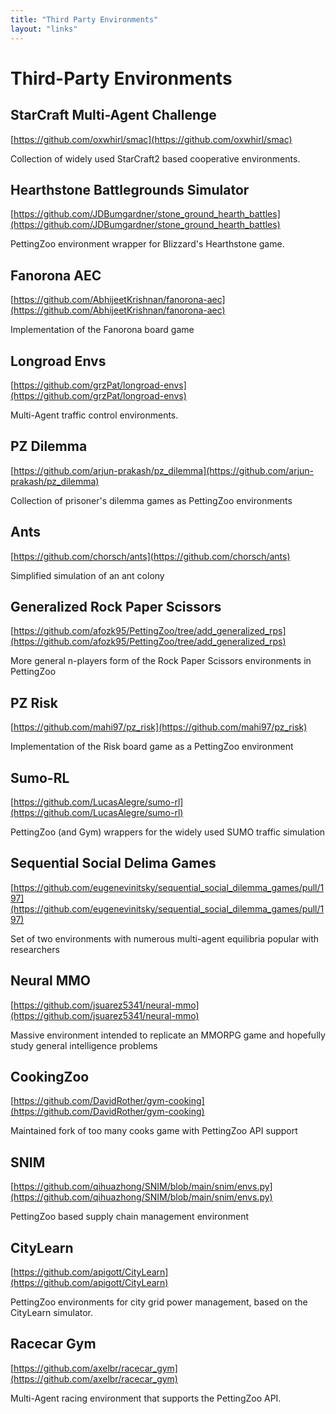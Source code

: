 ```yaml
---
title: "Third Party Environments"
layout: "links"
---
```


# Third-Party Environments

## StarCraft Multi-Agent Challenge
[https://github.com/oxwhirl/smac](https://github.com/oxwhirl/smac)

Collection of widely used StarCraft2 based cooperative environments.


## Hearthstone Battlegrounds Simulator 
[https://github.com/JDBumgardner/stone_ground_hearth_battles](https://github.com/JDBumgardner/stone_ground_hearth_battles)

PettingZoo environment wrapper for Blizzard's Hearthstone game.


## Fanorona AEC
[https://github.com/AbhijeetKrishnan/fanorona-aec](https://github.com/AbhijeetKrishnan/fanorona-aec)

Implementation of the Fanorona board game


## Longroad Envs
[https://github.com/grzPat/longroad-envs](https://github.com/grzPat/longroad-envs)

Multi-Agent traffic control environments.


## PZ Dilemma
[https://github.com/arjun-prakash/pz_dilemma](https://github.com/arjun-prakash/pz_dilemma)

Collection of prisoner's dilemma games as PettingZoo environments

## Ants
[https://github.com/chorsch/ants](https://github.com/chorsch/ants)

Simplified simulation of an ant colony

## Generalized Rock Paper Scissors
[https://github.com/afozk95/PettingZoo/tree/add_generalized_rps](https://github.com/afozk95/PettingZoo/tree/add_generalized_rps)

More general n-players form of the Rock Paper Scissors environments in PettingZoo

## PZ Risk
[https://github.com/mahi97/pz_risk](https://github.com/mahi97/pz_risk)

Implementation of the Risk board game as a PettingZoo environment

## Sumo-RL
[https://github.com/LucasAlegre/sumo-rl](https://github.com/LucasAlegre/sumo-rl)

PettingZoo (and Gym) wrappers for the widely used SUMO traffic simulation

## Sequential Social Delima Games
[https://github.com/eugenevinitsky/sequential_social_dilemma_games/pull/197](https://github.com/eugenevinitsky/sequential_social_dilemma_games/pull/197)

Set of two environments with numerous multi-agent equilibria popular with researchers

## Neural MMO
[https://github.com/jsuarez5341/neural-mmo](https://github.com/jsuarez5341/neural-mmo)

Massive environment intended to replicate an MMORPG game and hopefully study general intelligence problems

## CookingZoo
[https://github.com/DavidRother/gym-cooking](https://github.com/DavidRother/gym-cooking)

Maintained fork of too many cooks game with PettingZoo API support

## SNIM
[https://github.com/qihuazhong/SNIM/blob/main/snim/envs.py](https://github.com/qihuazhong/SNIM/blob/main/snim/envs.py)

PettingZoo based supply chain management environment

## CityLearn

[https://github.com/apigott/CityLearn](https://github.com/apigott/CityLearn)

PettingZoo environments for city grid power management, based on the CityLearn simulator.

## Racecar Gym
[https://github.com/axelbr/racecar_gym](https://github.com/axelbr/racecar_gym)

Multi-Agent racing environment that supports the PettingZoo API.
